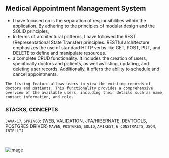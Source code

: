 ## Medical Appointment Management System

-  I have focused on is the separation of responsibilities within the application. By adhering to the principles of modular design and the SOLID principles,
-  In terms of architectural patterns, I have followed the REST (Representational State Transfer) principles. RESTful architecture emphasizes the use of standard HTTP verbs like GET, POST, PUT, and DELETE to define and manipulate resources.
-  a complete CRUD functionality. It includes the creation of users, specifically doctors and patients, as well as listing, updating, and deleting user records. Additionally, it offers the ability to schedule and cancel appointments.
```
The listing feature allows users to view the existing records of doctors and patients. This functionality provides a comprehensive overview of the available users, including their details such as name, contact information, and role.

```

### STACKS, CONCEPTS
`JAVA-17`,
`SPRING3`: {WEB, VALIDATION, JPA/HIBERNATE, DEVTOOLS, POSTGRES DRIVER}
`MAVEN`,
`POSTGRES`,
`SOLID`,
`APIREST`,
`6 CONSTRAITS`,
`JSON`,
`INTELLIJ`

<br>

![image](https://github.com/MateusLeviDev/maismedicos-apirest/assets/101754313/d8e13f2b-05f6-4dbc-ae6c-6292d27dac92)
